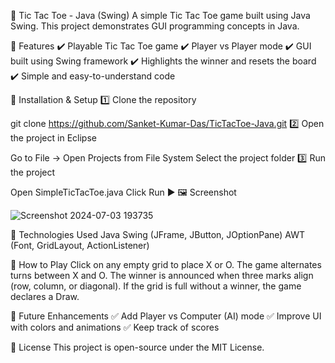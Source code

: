 📝 Tic Tac Toe - Java (Swing)
A simple Tic Tac Toe game built using Java Swing. This project demonstrates GUI programming concepts in Java.

📌 Features
✔️ Playable Tic Tac Toe game
✔️ Player vs Player mode
✔️ GUI built using Swing framework
✔️ Highlights the winner and resets the board
✔️ Simple and easy-to-understand code

🔧 Installation & Setup
1️⃣ Clone the repository

git clone https://github.com/Sanket-Kumar-Das/TicTacToe-Java.git
2️⃣ Open the project in Eclipse

Go to File → Open Projects from File System
Select the project folder
3️⃣ Run the project

Open SimpleTicTacToe.java
Click Run ▶
🖼️ Screenshot

![Screenshot 2024-07-03 193735](https://github.com/user-attachments/assets/47470c2b-9e30-4ce6-aebd-737e8d5c6153)




📜 Technologies Used
Java
Swing (JFrame, JButton, JOptionPane)
AWT (Font, GridLayout, ActionListener)

📌 How to Play
Click on any empty grid to place X or O.
The game alternates turns between X and O.
The winner is announced when three marks align (row, column, or diagonal).
If the grid is full without a winner, the game declares a Draw.

📌 Future Enhancements
✅ Add Player vs Computer (AI) mode
✅ Improve UI with colors and animations
✅ Keep track of scores

📄 License
This project is open-source under the MIT License.
